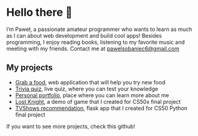 # Hello there 👋

I’m Paweł, a passionate amateur programmer who wants to learn as much as I can about web development and build cool apps!
Besides programming, I enjoy reading books, listening to my favorite music and meeting with my friends.
Contact me at pawelsobaniec6@gmail.com

## My projects
* [Grab a food](https://grabafood.vercel.app/), web application that will help you try new food
* [Trivia quiz](https://quizgame-1xt4.vercel.app/), live quiz, where you can test your knowledge
* [Personal portfolio](https://portfolio-infiplaya.vercel.app/), place where you can learn more about me
* [Lost Knight](https://www.youtube.com/watch?v=9TwwR-VbXLI), a demo of game that I created for CS50x final project
* [TVShows recommendation](https://www.youtube.com/watch?v=ui6r6xXybMo), flask app that I created for CS50 Python final project


If you want to see more projects, check this github!

